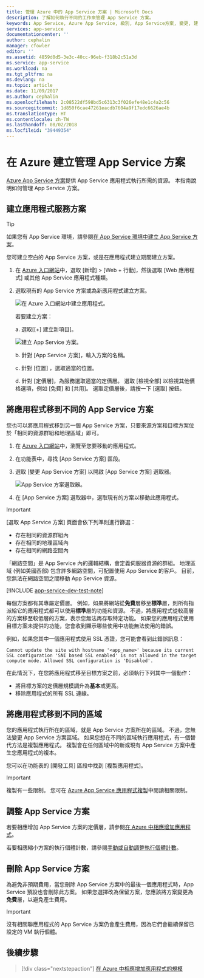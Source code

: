 ```yaml
---
title: 管理 Azure 中的 App Service 方案 | Microsoft Docs
description: 了解如何執行不同的工作來管理 App Service 方案。
keywords: App Service, Azure App Service, 級別, App Service方案, 變更, 建立, 管理, 管控
services: app-service
documentationcenter: ''
author: cephalin
manager: cfowler
editor: ''
ms.assetid: 4859d0d5-3e3c-40cc-96eb-f318b2c51a3d
ms.service: app-service
ms.workload: na
ms.tgt_pltfrm: na
ms.devlang: na
ms.topic: article
ms.date: 11/09/2017
ms.author: cephalin
ms.openlocfilehash: 2c08522df598bd5c6313c3f026efe48e1c4a2c56
ms.sourcegitcommit: 1d850f6cae47261eacdb7604a9f17edc6626ae4b
ms.translationtype: HT
ms.contentlocale: zh-TW
ms.lasthandoff: 08/02/2018
ms.locfileid: "39449354"
---
```

# <a name="manage-an-app-service-plan-in-azure"></a>在 Azure 建立管理 App Service 方案

[Azure App Service 方案](azure-web-sites-web-hosting-plans-in-depth-overview.md)提供 App Service 應用程式執行所需的資源。 本指南說明如何管理 App Service 方案。

## <a name="create-an-app-service-plan"></a>建立應用程式服務方案

> [!TIP]
> 如果您有 App Service 環境，請參閱[在 App Service 環境中建立 App Service 方案](environment/app-service-web-how-to-create-a-web-app-in-an-ase.md#createplan)。

您可建立空白的 App Service 方案，或是在應用程式建立期間建立方案。

1. 在 [Azure 入口網站](https://portal.azure.com)中，選取 [新增] > [Web + 行動]，然後選取 [Web 應用程式] 或其他 App Service 應用程式種類。

1. 選取現有的 App Service 方案或為新應用程式建立方案。

   ![在 Azure 入口網站中建立應用程式。][createWebApp]

   若要建立方案：

   a. 選取[[+] 建立新項目]。

      ![建立 App Service 方案。][createASP] 

   b. 針對 [App Service 方案]，輸入方案的名稱。

   c. 針對 [位置] ，選取適當的位置。

   d. 針對 [定價層]，為服務選取適當的定價層。 選取 [檢視全部] 以檢視其他價格選項，例如 [免費] 和 [共用]。 選取定價層後，請按一下 [選取]  按鈕。

<a name="move"></a>

## <a name="move-an-app-to-another-app-service-plan"></a>將應用程式移到不同的 App Service 方案

您也可以將應用程式移到另一個 App Service 方案，只要來源方案和目標方案位於「相同的資源群組和地理區域」即可。

1. 在 [Azure 入口網站](https://portal.azure.com)中，瀏覽至您要移動的應用程式。

1. 在功能表中，尋找 [App Service 方案] 區段。

1. 選取 [變更 App Service 方案] 以開啟 [App Service 方案] 選取器。

   ![App Service 方案選取器。][change] 

1. 在 [App Service 方案] 選取器中，選取現有的方案以移動此應用程式。   

> [!IMPORTANT]
> [選取 App Service 方案] 頁面會依下列準則進行篩選： 
> - 存在相同的資源群組內 
> - 存在相同的地理區域內 
> - 存在相同的網路空間內  
> 
> 「網路空間」是 App Service 內的邏輯結構，會定義伺服器資源的群組。 地理區域 (例如美國西部) 包含許多網路空間，可配置使用 App Service 的客戶。 目前，您無法在網路空間之間移動 App Service 資源。 
> 

[!INCLUDE [app-service-dev-test-note](../../includes/app-service-dev-test-note.md)]

每個方案都有其專屬定價層。 例如，如果將網站從**免費**層移至**標準**層，則所有指派給它的應用程式都可以使用**標準**層的功能和資源。 不過，將應用程式從較高層的方案移至較低層的方案，表示您無法再存取特定功能。 如果您的應用程式使用目標方案未提供的功能，您會收到顯示哪些使用中功能無法使用的錯誤。 

例如，如果您其中一個應用程式使用 SSL 憑證，您可能會看到此錯誤訊息：

`Cannot update the site with hostname '<app_name>' because its current SSL configuration 'SNI based SSL enabled' is not allowed in the target compute mode. Allowed SSL configuration is 'Disabled'.`

在此情況下，在您將應用程式移至目標方案之前，必須執行下列其中一個動作：
- 將目標方案的定價層規模調升為**基本**或更高。
- 移除應用程式的所有 SSL 連線。

## <a name="move-an-app-to-a-different-region"></a>將應用程式移到不同的區域

您的應用程式執行所在的區域，就是 App Service 方案所在的區域。 不過，您無法變更 App Service 方案區域。 如果您想在不同的區域執行應用程式，有一個替代方法是複製應用程式。 複製會在任何區域中的新或現有 App Service 方案中產生您應用程式的複本。

您可以在功能表的 [開發工具] 區段中找到 [複製應用程式]。

> [!IMPORTANT]
> 複製有一些限制。 您可在 [Azure App Service 應用程式複製](app-service-web-app-cloning.md)中閱讀相關限制。

## <a name="scale-an-app-service-plan"></a>調整 App Service 方案

若要相應增加 App Service 方案的定價層，請參閱[在 Azure 中相應增加應用程式](web-sites-scale.md)。

若要相應縮小方案的執行個體計數，請參閱[手動或自動調整執行個體計數](../monitoring-and-diagnostics/insights-how-to-scale.md)。

<a name="delete"></a>

## <a name="delete-an-app-service-plan"></a>刪除 App Service 方案

為避免非預期費用，當您刪除 App Service 方案中的最後一個應用程式時，App Service 預設也會刪除此方案。 如果您選擇改為保留方案，您應該將方案變更為**免費**層，以避免產生費用。

> [!IMPORTANT]
> 沒有相關聯應用程式的 App Service 方案仍會產生費用，因為它們會繼續保留已設定的 VM 執行個體。

## <a name="next-steps"></a>後續步驟

> [!div class="nextstepaction"]
> [在 Azure 中相應增加應用程式的規模](web-sites-scale.md)

[change]: ./media/azure-web-sites-web-hosting-plans-in-depth-overview/change-appserviceplan.png
[createASP]: ./media/azure-web-sites-web-hosting-plans-in-depth-overview/create-appserviceplan.png
[createWebApp]: ./media/azure-web-sites-web-hosting-plans-in-depth-overview/create-web-app.png

